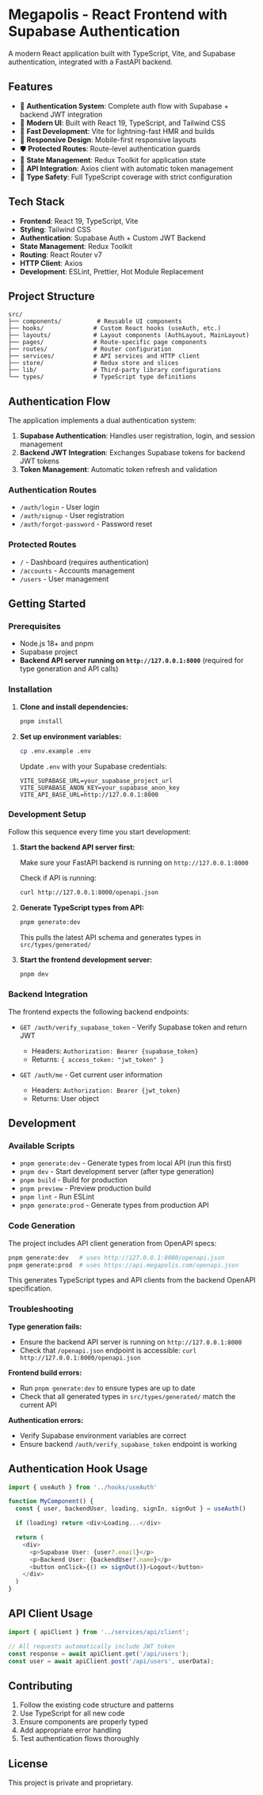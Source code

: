 # Megapolis - React Frontend with Supabase Authentication

A modern React application built with TypeScript, Vite, and Supabase authentication, integrated with a FastAPI backend.

## Features

- 🔐 **Authentication System**: Complete auth flow with Supabase + backend JWT integration
- 🎨 **Modern UI**: Built with React 19, TypeScript, and Tailwind CSS
- 🚀 **Fast Development**: Vite for lightning-fast HMR and builds
- 📱 **Responsive Design**: Mobile-first responsive layouts
- 🛡️ **Protected Routes**: Route-level authentication guards
- 🔄 **State Management**: Redux Toolkit for application state
- 📡 **API Integration**: Axios client with automatic token management
- 🧪 **Type Safety**: Full TypeScript coverage with strict configuration

## Tech Stack

- **Frontend**: React 19, TypeScript, Vite
- **Styling**: Tailwind CSS
- **Authentication**: Supabase Auth + Custom JWT Backend
- **State Management**: Redux Toolkit
- **Routing**: React Router v7
- **HTTP Client**: Axios
- **Development**: ESLint, Prettier, Hot Module Replacement

## Project Structure

```
src/
├── components/          # Reusable UI components
├── hooks/              # Custom React hooks (useAuth, etc.)
├── layouts/            # Layout components (AuthLayout, MainLayout)
├── pages/              # Route-specific page components
├── routes/             # Router configuration
├── services/           # API services and HTTP client
├── store/              # Redux store and slices
├── lib/                # Third-party library configurations
└── types/              # TypeScript type definitions
```

## Authentication Flow

The application implements a dual authentication system:

1. **Supabase Authentication**: Handles user registration, login, and session management
2. **Backend JWT Integration**: Exchanges Supabase tokens for backend JWT tokens
3. **Token Management**: Automatic token refresh and validation

### Authentication Routes

- `/auth/login` - User login
- `/auth/signup` - User registration
- `/auth/forgot-password` - Password reset

### Protected Routes

- `/` - Dashboard (requires authentication)
- `/accounts` - Accounts management
- `/users` - User management

## Getting Started

### Prerequisites

- Node.js 18+ and pnpm
- Supabase project
- **Backend API server running on `http://127.0.0.1:8000`** (required for type generation and API calls)

### Installation

1. **Clone and install dependencies:**

   ```bash
   pnpm install
   ```

2. **Set up environment variables:**

   ```bash
   cp .env.example .env
   ```

   Update `.env` with your Supabase credentials:

   ```env
   VITE_SUPABASE_URL=your_supabase_project_url
   VITE_SUPABASE_ANON_KEY=your_supabase_anon_key
   VITE_API_BASE_URL=http://127.0.0.1:8000
   ```

### Development Setup

Follow this sequence every time you start development:

1. **Start the backend API server first:**
   
   Make sure your FastAPI backend is running on `http://127.0.0.1:8000`
   
   Check if API is running:
   ```bash
   curl http://127.0.0.1:8000/openapi.json
   ```

2. **Generate TypeScript types from API:**
   
   ```bash
   pnpm generate:dev
   ```
   
   This pulls the latest API schema and generates types in `src/types/generated/`

3. **Start the frontend development server:**
   
   ```bash
   pnpm dev
   ```

### Backend Integration

The frontend expects the following backend endpoints:

- `GET /auth/verify_supabase_token` - Verify Supabase token and return JWT
  - Headers: `Authorization: Bearer {supabase_token}`
  - Returns: `{ access_token: "jwt_token" }`

- `GET /auth/me` - Get current user information
  - Headers: `Authorization: Bearer {jwt_token}`
  - Returns: User object

## Development

### Available Scripts

- `pnpm generate:dev` - Generate types from local API (run this first)
- `pnpm dev` - Start development server (after type generation)
- `pnpm build` - Build for production
- `pnpm preview` - Preview production build
- `pnpm lint` - Run ESLint
- `pnpm generate:prod` - Generate types from production API

### Code Generation

The project includes API client generation from OpenAPI specs:

```bash
pnpm generate:dev   # uses http://127.0.0.1:8000/openapi.json
pnpm generate:prod  # uses https://api.megapolis.com/openapi.json
```

This generates TypeScript types and API clients from the backend OpenAPI specification.

### Troubleshooting

**Type generation fails:**
- Ensure the backend API server is running on `http://127.0.0.1:8000`
- Check that `/openapi.json` endpoint is accessible: `curl http://127.0.0.1:8000/openapi.json`

**Frontend build errors:**
- Run `pnpm generate:dev` to ensure types are up to date
- Check that all generated types in `src/types/generated/` match the current API

**Authentication errors:**
- Verify Supabase environment variables are correct
- Ensure backend `/auth/verify_supabase_token` endpoint is working

## Authentication Hook Usage

```typescript
import { useAuth } from '../hooks/useAuth'

function MyComponent() {
  const { user, backendUser, loading, signIn, signOut } = useAuth()

  if (loading) return <div>Loading...</div>

  return (
    <div>
      <p>Supabase User: {user?.email}</p>
      <p>Backend User: {backendUser?.name}</p>
      <button onClick={() => signOut()}>Logout</button>
    </div>
  )
}
```

## API Client Usage

```typescript
import { apiClient } from '../services/api/client';

// All requests automatically include JWT token
const response = await apiClient.get('/api/users');
const user = await apiClient.post('/api/users', userData);
```

## Contributing

1. Follow the existing code structure and patterns
2. Use TypeScript for all new code
3. Ensure components are properly typed
4. Add appropriate error handling
5. Test authentication flows thoroughly

## License

This project is private and proprietary.

